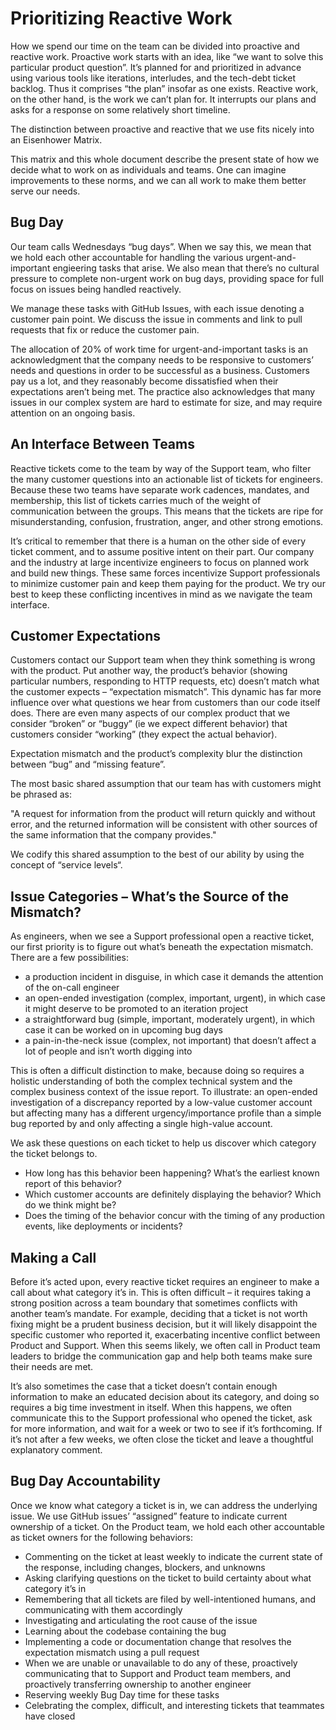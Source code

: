 Prioritizing Reactive Work
==========================

How we spend our time on the team can be divided into proactive and reactive work. Proactive work starts with an idea,
like “we want to solve this particular product question”. It’s planned for and prioritized in advance using various
tools like iterations, interludes, and the tech-debt ticket backlog. Thus it comprises “the plan” insofar as one
exists. Reactive work, on the other hand, is the work we can’t plan for. It interrupts our plans and asks for a
response on some relatively short timeline.

The distinction between proactive and reactive that we use fits nicely into an Eisenhower Matrix.

This matrix and this whole document describe the present state of how we decide what to work on as individuals and
teams. One can imagine improvements to these norms, and we can all work to make them better serve our needs.

Bug Day
-------

Our team calls Wednesdays “bug days”. When we say this, we mean that we hold each other accountable for handling the
various urgent-and-important engieering tasks that arise. We also mean that there’s no cultural pressure to complete
non-urgent work on bug days, providing space for full focus on issues being handled reactively.

We manage these tasks with GitHub Issues, with each issue denoting a customer pain point. We discuss the issue in
comments and link to pull requests that fix or reduce the customer pain.

The allocation of 20% of work time for urgent-and-important tasks is an acknowledgment that the company needs to be
responsive to customers’ needs and questions in order to be successful as a business. Customers pay us a lot, and they
reasonably become dissatisfied when their expectations aren’t being met. The practice also acknowledges that many
issues in our complex system are hard to estimate for size, and may require attention on an ongoing basis.

An Interface Between Teams
--------------------------

Reactive tickets come to the team by way of the Support team, who filter the many customer questions into an
actionable list of tickets for engineers. Because these two teams have separate work cadences, mandates, and
membership, this list of tickets carries much of the weight of communication between the groups. This means that the
tickets are ripe for misunderstanding, confusion, frustration, anger, and other strong emotions.

It’s critical to remember that there is a human on the other side of every ticket comment, and to assume positive
intent on their part. Our company and the industry at large incentivize engineers to focus on planned work and build
new things. These same forces incentivize Support professionals to minimize customer pain and keep them paying for the
product. We try our best to keep these conflicting incentives in mind as we navigate the team interface.

Customer Expectations
---------------------

Customers contact our Support team when they think something is wrong with the product. Put another way, the product’s
behavior (showing particular numbers, responding to HTTP requests, etc) doesn’t match what the customer expects –
“expectation mismatch”. This dynamic has far more influence over what questions we hear from customers than our code
itself does. There are even many aspects of our complex product that we consider “broken” or “buggy” (ie we expect
different behavior) that customers consider “working” (they expect the actual behavior).

Expectation mismatch and the product’s complexity blur the distinction between “bug” and “missing feature”.

The most basic shared assumption that our team has with customers might be phrased as:

"A request for information from the product will return quickly and without error, and the returned information will
be consistent with other sources of the same information that the company provides."

We codify this shared assumption to the best of our ability by using the concept of “service levels“.

Issue Categories – What’s the Source of the Mismatch?
-----------------------------------------------------

As engineers, when we see a Support professional open a reactive ticket, our first priority is to figure out what’s
beneath the expectation mismatch. There are a few possibilities:

* a production incident in disguise, in which case it demands the attention of the on-call engineer
* an open-ended investigation (complex, important, urgent), in which case it might deserve to be promoted to an
    iteration project
* a straightforward bug (simple, important, moderately urgent), in which case it can be worked on in upcoming bug days
* a pain-in-the-neck issue (complex, not important) that doesn’t affect a lot of people and isn’t worth digging into

This is often a difficult distinction to make, because doing so requires a holistic understanding of both the complex
technical system and the complex business context of the issue report. To illustrate: an open-ended investigation of a
discrepancy reported by a low-value customer account but affecting many has a different urgency/importance profile than
a simple bug reported by and only affecting a single high-value account.

We ask these questions on each ticket to help us discover which category the ticket belongs to.

* How long has this behavior been happening? What’s the earliest known report of this behavior?
* Which customer accounts are definitely displaying the behavior? Which do we think might be?
* Does the timing of the behavior concur with the timing of any production events, like deployments or incidents?

Making a Call
-------------

Before it’s acted upon, every reactive ticket requires an engineer to make a call about what category it’s in. This is
often difficult – it requires taking a strong position across a team boundary that sometimes conflicts with another
team’s mandate. For example, deciding that a ticket is not worth fixing might be a prudent business decision, but it
will likely disappoint the specific customer who reported it, exacerbating incentive conflict between Product and
Support. When this seems likely, we often call in Product team leaders to bridge the communication gap and help both
teams make sure their needs are met.

It’s also sometimes the case that a ticket doesn’t contain enough information to make an educated decision about its
category, and doing so requires a big time investment in itself. When this happens, we often communicate this to the
Support professional who opened the ticket, ask for more information, and wait for a week or two to see if it’s
forthcoming. If it’s not after a few weeks, we often close the ticket and leave a thoughtful explanatory comment.

Bug Day Accountability
----------------------

Once we know what category a ticket is in, we can address the underlying issue. We use GitHub issues’ “assigned”
feature to indicate current ownership of a ticket. On the Product team, we hold each other accountable as ticket
owners for the following behaviors:

* Commenting on the ticket at least weekly to indicate the current state of the response, including changes, blockers,
    and unknowns
* Asking clarifying questions on the ticket to build certainty about what category it’s in
* Remembering that all tickets are filed by well-intentioned humans, and communicating with them accordingly
* Investigating and articulating the root cause of the issue
* Learning about the codebase containing the bug
* Implementing a code or documentation change that resolves the expectation mismatch using a pull request
* When we are unable or unavailable to do any of these, proactively communicating that to Support and Product team
    members, and proactively transferring ownership to another engineer
* Reserving weekly Bug Day time for these tasks
* Celebrating the complex, difficult, and interesting tickets that teammates have closed